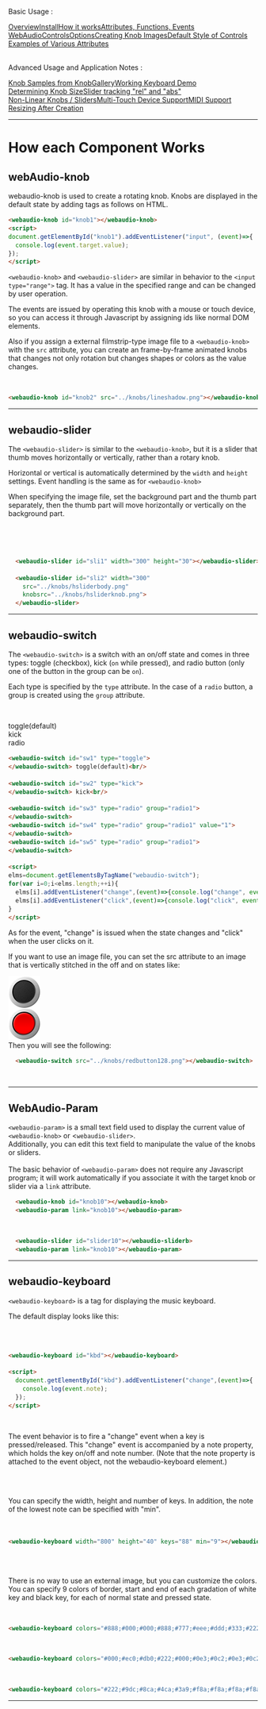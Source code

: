 <link rel="stylesheet" href="./docstyle.css">

<script>
  WebAudioControlsOptions={

  };
</script>

<script src="../webaudio-controls.js"></script>

Basic Usage :
<div style="display:flex;width:100%;flex-wrap:wrap">
<div class="item"><a href="./index.html">Overview</a></div>
<div class="item"><a href="./install.html">Install</a></div>
<div class="item cur"><a href="./components.html">How it works</a></div>
<div class="item"><a href="./specs.html">Attributes, Functions, Events</a></div>
<div class="item"><a href="./options.html">WebAudioControlsOptions</a></div>
<div class="item"><a href="./knobimage.html">Creating Knob Images</a></div>
<div class="item"><a href="./defstyle.html">Default Style of Controls</a></div>
<div class="item"><a href="./example.html">Examples of Various Attributes</a></div>
</div>
<br/>

Advanced Usage and Application Notes :
<div style="display:flex;width:100%;flex-wrap:wrap">
<div class="item"><a href="./knobsamples.html">Knob Samples from KnobGallery</a></div>
<div class="item"><a href="./keyboard.html">Working Keyboard Demo</a></div>
<div class="item"><a href="./knobsize.html">Determining Knob Size</a></div>
<div class="item"><a href="./tracking.html">Slider tracking "rel" and "abs"</a></div>
<div class="item"><a href="./nonlinear.html">Non-Linear Knobs / Sliders</a></div>
<div class="item"><a href="./multifader.html">Multi-Touch Device Support</a></div>
<div class="item"><a href="./midisupport.html">MIDI Support</a></div>
<div class="item"><a href="./resizetest.html">Resizing After Creation</a></div>
</div>

---

# How each Component Works

## webAudio-knob

webaudio-knob is used to create a rotating knob.
Knobs are displayed in the default state by adding tags as follows on HTML.  

<webaudio-knob id="knob1"></webaudio-knob>
<script>
document.getElementById("knob1").addEventListener("input", (event)=>{
  console.log(event.target.value);
});
</script>


```html
<webaudio-knob id="knob1"></webaudio-knob>
<script>
document.getElementById("knob1").addEventListener("input", (event)=>{
  console.log(event.target.value);
});
</script>
```


`<webaudio-knob>` and `<webaudio-slider>` are similar in behavior to the `<input type="range">` tag. It has a value in the specified range and can be changed by user operation.

The events are issued by operating this knob with a mouse or touch device, so you can access it through Javascript by assigning ids like normal DOM elements.

Also if you assign a external filmstrip-type image file to a `<webaudio-knob>` with the `src` attribute, you can create an frame-by-frame animated knobs that changes not only rotation but changes shapes or colors as the value changes.

<br/>
<webaudio-knob id="knob2" src="../knobs/lineshadow.png"></webaudio-knob>

```html
<webaudio-knob id="knob2" src="../knobs/lineshadow.png"></webaudio-knob>
```

---

## webaudio-slider

The `<webaudio-slider>` is similar to the `<webaudio-knob>`, but it is a slider that thumb moves horizontally or vertically, rather than a rotary knob.

Horizontal or vertical is automatically determined by the `width` and `height` settings. Event handling is the same as for `<webaudio-knob>`

When specifying the image file, set the background part and the thumb part separately, then the thumb part will move horizontally or vertically on the background part.

<webaudio-slider id="sli1" width="300" height="30"></webaudio-slider><br/><br/>
<webaudio-slider id="sli2" width="300" src="../knobs/hsliderbody.png" knobsrc="../knobs/hsliderknob.png"></webaudio-slider><br/>

```html
  <webaudio-slider id="sli1" width="300" height="30"></webaudio-slider>

  <webaudio-slider id="sli2" width="300" 
    src="../knobs/hsliderbody.png" 
    knobsrc="../knobs/hsliderknob.png">
  </webaudio-slider>
```

---

## webaudio-switch

The `<webaudio-switch>` is a switch with an on/off state and comes in three types: toggle (checkbox), kick (`on` while pressed), and radio button (only one of the button in the group can be `on`).  

Each type is specified by the `type` attribute. In the case of a `radio` button, a group is created using the `group` attribute.  

<br/>

<webaudio-switch id="sw1" type="toggle"></webaudio-switch> toggle(default)<br/>
<webaudio-switch id="sw2" type="kick"></webaudio-switch> kick<br/>
<webaudio-switch id="sw3" type="radio" group="radio1"></webaudio-switch>
<webaudio-switch id="sw4" type="radio" group="radio1" value="1"></webaudio-switch>
<webaudio-switch id="sw5" type="radio" group="radio1"></webaudio-switch> radio<br/>
<script>
elms=document.getElementsByTagName("webaudio-switch");
for(var i=0;i<elms.length;++i){
  elms[i].addEventListener("change",(event)=>{console.log("change", event.target.id, event.target.value)});
  elms[i].addEventListener("click",(event)=>{console.log("click", event.target.id, event.target.value)});
}
</script>

```html
<webaudio-switch id="sw1" type="toggle">
</webaudio-switch> toggle(default)<br/>

<webaudio-switch id="sw2" type="kick">
</webaudio-switch> kick<br/>

<webaudio-switch id="sw3" type="radio" group="radio1">
</webaudio-switch>
<webaudio-switch id="sw4" type="radio" group="radio1" value="1">
</webaudio-switch>
<webaudio-switch id="sw5" type="radio" group="radio1">
</webaudio-switch>

<script>
elms=document.getElementsByTagName("webaudio-switch");
for(var i=0;i<elms.length;++i){
  elms[i].addEventListener("change",(event)=>{console.log("change", event.target.id, event.target.value)});
  elms[i].addEventListener("click",(event)=>{console.log("click", event.target.id, event.target.value)});
}
</script>
```

As for the event, "change" is issued when the state changes and "click" when the user clicks on it.  

If you want to use an image file, you can set the src attribute to an image that is vertically stitched in the off and on states like:  

<img src="../knobs/redbutton128.png" width="64"/>  

<br/>
Then you will see the following:<br/>

<webaudio-switch src="../knobs/redbutton128.png"></webaudio-switch>

```html
  <webaudio-switch src="../knobs/redbutton128.png"></webaudio-switch>
```
<br/>

---

## WebAudio-Param

`<webaudio-param>` is a small text field used to display the current value of `<webaudio-knob>` or <`webaudio-slider>`.  
Additionally, you can edit this text field to manipulate the value of the knobs or sliders.  
<br/>
The basic behavior of `<webaudio-param>` does not require any Javascript program; it will work automatically if you associate it with the target knob or slider via a `link` attribute.
<br/>

<webaudio-knob id="knob10"></webaudio-knob>
<webaudio-param link="knob10"></webaudio-param>

```html
  <webaudio-knob id="knob10"></webaudio-knob>
  <webaudio-param link="knob10"></webaudio-param>
```

<br/>

<webaudio-slider id="slider10"></webaudio-slider>
<webaudio-param link="slider10"></webaudio-param>

```html
  <webaudio-slider id="slider10"></webaudio-sliderb>
  <webaudio-param link="knob10"></webaudio-param>
```

---

## webaudio-keyboard

`<webaudio-keyboard>` is a tag for displaying the music keyboard.

The default display looks like this:  

<br/>
<webaudio-keyboard id="kbd"></webaudio-keyboard>
<script>
  document.getElementById("kbd").addEventListener("change",(event)=>{
    console.log(event.note);
  });
</script>
<br/>

```html
<webaudio-keyboard id="kbd"></webaudio-keyboard>

<script>
  document.getElementById("kbd").addEventListener("change",(event)=>{
    console.log(event.note);
  });
</script>
```
<br/>

The event behavior is to fire a "change" event when a key is pressed/released.
This "change" event is accompanied by a note property, which holds the key on/off and note number. (Note that the note property is attached to the event object, not the webaudio-keyboard element.)  

<br/>
<br/>

You can specify the width, height and number of keys. In addition, the note of the lowest note can be specified with "min".
<br/><br/>
<webaudio-keyboard width="600" height="40" keys="88" min="9"></webaudio-keyboard>
<br/>

```html
<webaudio-keyboard width="800" height="40" keys="88" min="9"></webaudio-keyboard>
```
<br/><br/>



There is no way to use an external image, but you can customize the colors.
You can specify 9 colors of border, start and end of each gradation of white key and black key, for each of normal state and pressed state.  

<webaudio-keyboard colors="#888;#000;#000;#888;#777;#eee;#ddd;#333;#222"></webaudio-keyboard>
<br/>
```html
<webaudio-keyboard colors="#888;#000;#000;#888;#777;#eee;#ddd;#333;#222"></webaudio-keyboard>
```

<webaudio-keyboard colors="#000;#ec0;#db0;#222;#000;#0e3;#0c2;#0e3;#0c2"></webaudio-keyboard>
<br/>
```html
<webaudio-keyboard colors="#000;#ec0;#db0;#222;#000;#0e3;#0c2;#0e3;#0c2"></webaudio-keyboard>
```

<webaudio-keyboard colors="#222;#9dc;#8ca;#4ca;#3a9;#f8a;#f8a;#f8a;#f8a"></webaudio-keyboard>
<br/>
```html
<webaudio-keyboard colors="#222;#9dc;#8ca;#4ca;#3a9;#f8a;#f8a;#f8a;#f8a"></webaudio-keyboard>
```
---
